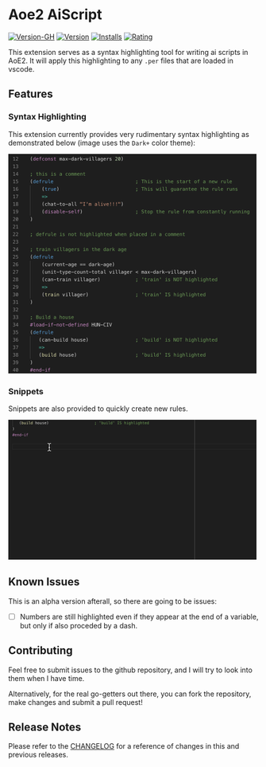 # Aoe2 AiScript

[![Version-GH](https://badge.fury.io/gh/jvinniec%2Faoe2-aiscript.svg)](https://github.com/Jvinniec/aoe2-aiscript.git)
[![Version](https://vsmarketplacebadge.apphb.com/version-short/jvinniec.aoe2-aiscript.svg)](https://marketplace.visualstudio.com/items?itemName=jvinniec.aoe2-aiscript)
[![Installs](https://vsmarketplacebadge.apphb.com/installs/jvinniec.aoe2-aiscript.svg)](https://marketplace.visualstudio.com/items?itemName=jvinniec.aoe2-aiscript)
[![Rating](https://vsmarketplacebadge.apphb.com/rating-short/jvinniec.aoe2-aiscript.svg)](https://marketplace.visualstudio.com/items?itemName=jvinniec.aoe2-aiscript)

This extension serves as a syntax highlighting tool for writing ai scripts in AoE2. It will apply this highlighting to any `.per` files that are loaded in vscode.

## Features
### Syntax Highlighting

This extension currently provides very rudimentary syntax highlighting as demonstrated below (image uses the `Dark+` color theme):

![image](images/syntax_highlighting.png "syntax highlighting")

### Snippets

Snippets are also provided to quickly create new rules.

![image](images/snippets_example.gif "snippets")

## Known Issues

This is an alpha version afterall, so there are going to be issues:

- [ ] Numbers are still highlighted even if they appear at the end of a variable, but only if also proceded by a dash.

## Contributing
Feel free to submit issues to the github repository, and I will try to look into them when I have time.

Alternatively, for the real go-getters out there, you can fork the repository, make changes and submit a pull request!

## Release Notes
Please refer to the [CHANGELOG](./CHANGELOG.md) for a reference of changes in this and previous releases.

